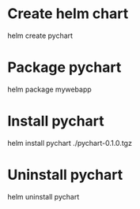 # Create helm chart
helm create pychart

# Package pychart
helm package mywebapp

# Install pychart
helm install pychart ./pychart-0.1.0.tgz

# Uninstall pychart
helm uninstall pychart